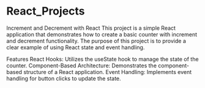 # React_Projects

Increment and Decrement with React
This project is a simple React application that demonstrates how to create a basic counter with increment and decrement functionality. The purpose of this project is to provide a clear example of using React state and event handling.

Features
React Hooks: Utilizes the useState hook to manage the state of the counter.
Component-Based Architecture: Demonstrates the component-based structure of a React application.
Event Handling: Implements event handling for button clicks to update the state.
